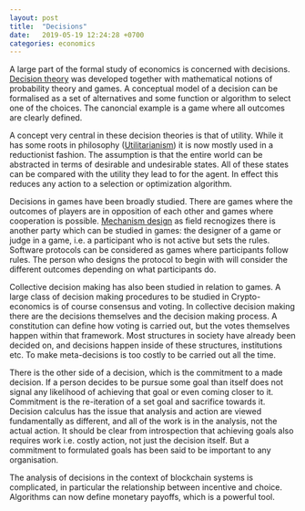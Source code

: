 ```yaml
---
layout: post
title:  "Decisions"
date:   2019-05-19 12:24:28 +0700
categories: economics
---
```

A large part of the formal study of economics is concerned with decisions. [Decision theory](https://en.wikipedia.org/wiki/Decision_theory) was
developed together with mathematical notions of probability theory and games. A conceptual model of 
a decision can be formalised as a set of alternatives and some function or algorithm to select one
of the choices. The canoncial example is a game where all outcomes are clearly defined.

A concept very central in these decision theories is that of utility. While it has some roots in philosophy ([Utilitarianism](https://en.wikipedia.org/wiki/Utilitarianism)) it is now mostly used in a reductionist fashion. The assumption is that the entire
world can be abstracted in terms of desirable and undesirable states. All of these states can be 
compared with the utility they lead to for the agent. In effect this reduces any action to a selection 
or optimization algorithm.

Decisions in games have been broadly studied. There are games where the outcomes of players are 
in opposition of each other and games where cooperation is possible. [Mechanism design](https://en.wikipedia.org/wiki/Mechanism_design) as field recnogizes there is another party which can be studied in games: the designer of a game or judge in a game, i.e. a participant who is not active but sets the rules. Software protocols can be considered as games where participants follow rules. The person who designs the protocol to begin with will consider
the different outcomes depending on what participants do.

Collective decision making has also been studied in relation to games. A large class of decision making
procedures to be studied in Crypto-economics is of course consensus and voting. In collective decision making there
are the decisions themselves and the decision making process. A constitution can define how voting is carried out, 
but the votes themselves happen within that framework. Most structures in society have already been decided on, and
decisions happen inside of these structures, institutions etc. To make meta-decisions is too costly to be carried
out all the time. 

There is the other side of a decision, which is the commitment to a made decision. If a person
decides to be pursue some goal than itself does not signal any likelihood of achieving that goal or even coming
closer to it. Commitment is the re-iteration of a set goal and sacrifice towards it. Decision calculus has the issue
that analysis and action are viewed fundamentally as different, and all of the work is in the analysis, not the 
actual action. It should be clear from introspection that achieving goals also requires work i.e. costly action, not 
just the decision itself. But a commitment to formulated goals has been said to be important to any organisation.

The analysis of decisions in the context of blockchain systems is complicated, in particular the relationship between
incentive and choice. Algorithms can now define monetary payoffs, which is a powerful tool. 
